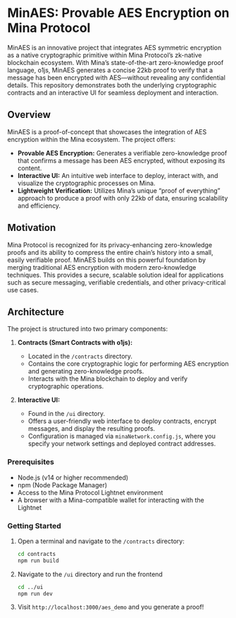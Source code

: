 # MinAES: Provable AES Encryption on Mina Protocol

MinAES is an innovative project that integrates AES symmetric encryption as a native cryptographic primitive within Mina Protocol’s zk-native blockchain ecosystem. With Mina’s state-of-the-art zero-knowledge proof language, o1js, MinAES generates a concise 22kb proof to verify that a message has been encrypted with AES—without revealing any confidential details. This repository demonstrates both the underlying cryptographic contracts and an interactive UI for seamless deployment and interaction.

## Overview

MinAES is a proof-of-concept that showcases the integration of AES encryption within the Mina ecosystem. The project offers:

- **Provable AES Encryption:** Generates a verifiable zero-knowledge proof that confirms a message has been AES encrypted, without exposing its content.
- **Interactive UI:** An intuitive web interface to deploy, interact with, and visualize the cryptographic processes on Mina.
- **Lightweight Verification:** Utilizes Mina’s unique “proof of everything” approach to produce a proof with only 22kb of data, ensuring scalability and efficiency.

## Motivation

Mina Protocol is recognized for its privacy-enhancing zero-knowledge proofs and its ability to compress the entire chain’s history into a small, easily verifiable proof. MinAES builds on this powerful foundation by merging traditional AES encryption with modern zero-knowledge techniques. This provides a secure, scalable solution ideal for applications such as secure messaging, verifiable credentials, and other privacy-critical use cases.

## Architecture

The project is structured into two primary components:

1. **Contracts (Smart Contracts with o1js):**
   - Located in the `/contracts` directory.
   - Contains the core cryptographic logic for performing AES encryption and generating zero-knowledge proofs.
   - Interacts with the Mina blockchain to deploy and verify cryptographic operations.

2. **Interactive UI:**
   - Found in the `/ui` directory.
   - Offers a user-friendly web interface to deploy contracts, encrypt messages, and display the resulting proofs.
   - Configuration is managed via `minaNetwork.config.js`, where you specify your network settings and deployed contract addresses.

### Prerequisites

- Node.js (v14 or higher recommended)
- npm (Node Package Manager)
- Access to the Mina Protocol Lightnet environment
- A browser with a Mina-compatible wallet for interacting with the Lightnet

### Getting Started

1. Open a terminal and navigate to the `/contracts` directory:

   ```bash
   cd contracts
   npm run build
   ```
2. Navigate to the `/ui` directory and run the frontend
    ```bash
    cd ../ui
    npm run dev
    ```
3. Visit `http://localhost:3000/aes_demo` and you generate a proof!